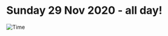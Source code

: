# Sunday 29 Nov 2020 - all day!
![Time](https://github.com/rich-ctm/today/workflows/Time/badge.svg)
